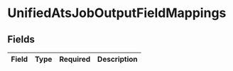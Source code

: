 # UnifiedAtsJobOutputFieldMappings


## Fields

| Field       | Type        | Required    | Description |
| ----------- | ----------- | ----------- | ----------- |